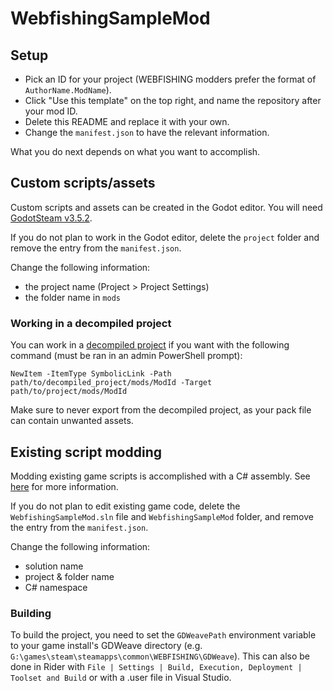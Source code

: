 # WebfishingSampleMod

## Setup

- Pick an ID for your project (WEBFISHING modders prefer the format of `AuthorName.ModName`).
- Click "Use this template" on the top right, and name the repository after your mod ID.
- Delete this README and replace it with your own.
- Change the `manifest.json` to have the relevant information.

What you do next depends on what you want to accomplish.

## Custom scripts/assets

Custom scripts and assets can be created in the Godot editor. You will need [GodotSteam v3.5.2](https://github.com/GodotSteam/GodotSteam/releases/tag/v3.21).

If you do not plan to work in the Godot editor, delete the `project` folder and remove the entry from the `manifest.json`.

Change the following information:

- the project name (Project > Project Settings)
- the folder name in `mods`

### Working in a decompiled project

You can work in a [decompiled project](https://github.com/NotNite/GDWeave/blob/main/MODS.md#gdretools) if you want with the following command (must be ran in an admin PowerShell prompt):

```pwsh
NewItem -ItemType SymbolicLink -Path path/to/decompiled_project/mods/ModId -Target path/to/project/mods/ModId
```

Make sure to never export from the decompiled project, as your pack file can contain unwanted assets.

## Existing script modding

Modding existing game scripts is accomplished with a C# assembly. See [here](https://github.com/NotNite/GDWeave/blob/main/MODS.md#writing-script-mods) for more information.

If you do not plan to edit existing game code, delete the `WebfishingSampleMod.sln` file and `WebfishingSampleMod` folder, and remove the entry from the `manifest.json`.

Change the following information:

- solution name
- project & folder name
- C# namespace

### Building

To build the project, you need to set the `GDWeavePath` environment variable to your game install's GDWeave directory (e.g. `G:\games\steam\steamapps\common\WEBFISHING\GDWeave`). This can also be done in Rider with `File | Settings | Build, Execution, Deployment | Toolset and Build` or with a .user file in Visual Studio.
